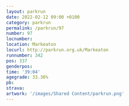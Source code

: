 ```yaml
---
layout: parkrun
date: 2022-02-12 09:00 +0100
category: parkrun
permalink: /parkrun/97
number: 97
locnumber: 
location: Markeaton
locurl: http://parkrun.org.uk/Markeaton
runnumber: 342
pos: 337
genderpos: 
time: '39:04'
agegrade: 33.36%
pb: 
strava: 
artwork: '/images/Shared Content/parkrun.png'
---
```

